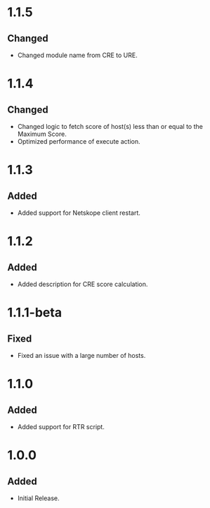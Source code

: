 # 1.1.5
## Changed
- Changed module name from CRE to URE.

# 1.1.4
## Changed
- Changed logic to fetch score of host(s) less than or equal to the Maximum Score.
- Optimized performance of execute action.

# 1.1.3
## Added
- Added support for Netskope client restart.

# 1.1.2
## Added
- Added description for CRE score calculation.

# 1.1.1-beta
## Fixed
- Fixed an issue with a large number of hosts.

# 1.1.0
## Added
- Added support for RTR script.

# 1.0.0
## Added
- Initial Release.